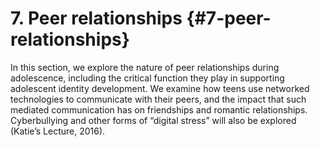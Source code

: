 # 7\. Peer relationships {#7-peer-relationships}

In this section, we explore the nature of peer relationships during adolescence, including the critical function they play in supporting adolescent identity development. We examine how teens use networked technologies to communicate with their peers, and the impact that such mediated communication has on friendships and romantic relationships. Cyberbullying and other forms of “digital stress” will also be explored (Katie’s Lecture, 2016).